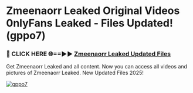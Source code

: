# Zmeenaorr Leaked Original Videos 0nlyFans Leaked - Files Updated! (gppo7)

<h3>🔴 CLICK HERE 🌐==►► <a href="https://tinyurl.com/2jnfzry5" rel="nofollow">Zmeenaorr Leaked Updated Files</a></h3>

Get Zmeenaorr Leaked and all content. Now you can access all videos and pictures of Zmeenaorr Leaked. New Updated Files 2025!

[![gppo7](https://i.imgur.com/GyGTBgg.gif)](https://tinyurl.com/2jnfzry5)
